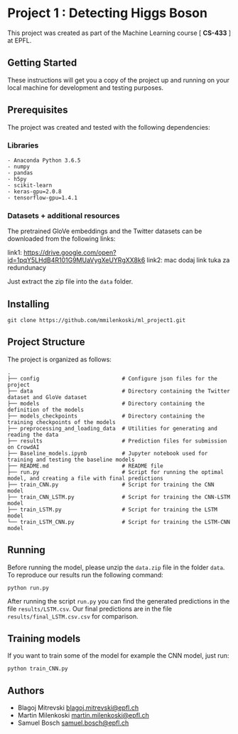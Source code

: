 # Project 1 : Detecting Higgs Boson

This project was created as part of the Machine Learning course [ **CS-433** ] at EPFL. 

## Getting Started

These instructions will get you a copy of the project up and running on your local machine for development and testing purposes.

## Prerequisites
The project was created and tested with the following dependencies:

### Libraries
```
- Anaconda Python 3.6.5
- numpy
- pandas
- h5py
- scikit-learn
- keras-gpu=2.0.8
- tensorflow-gpu=1.4.1
```

### Datasets + additional resources
The pretrained GloVe embeddings and the Twitter datasets can be downloaded from the following links:

link1: https://drive.google.com/open?id=1pqY5LHdB4R101G9MUaVygXeUYRgXX8k6
link2: mac dodaj link tuka za redundunacy

Just extract the zip file into the `data` folder.

## Installing

```
git clone https://github.com/mmilenkoski/ml_project1.git
```

## Project Structure
The project is organized as follows:

    .
    ├── config                          # Configure json files for the project
    ├── data                            # Directory containing the Twitter dataset and GloVe dataset
    ├── models                          # Directory containing the definition of the models
    ├── models_checkpoints              # Directory containing the training checkpoints of the models
    ├── preprocessing_and_loading_data  # Utilities for generating and reading the data
    ├── results                         # Prediction files for submission on CrowdAI
    ├── Baseline_models.ipynb           # Jupyter notebook used for training and testing the baseline models
    ├── README.md                       # README file
    ├── run.py                          # Script for running the optimal model, and creating a file with final predictions
    ├── train_CNN.py                    # Script for training the CNN model
    ├── train_CNN_LSTM.py               # Script for training the CNN-LSTM model
    ├── train_LSTM.py                   # Script for training the LSTM model
    └── train_LSTM_CNN.py               # Script for training the LSTM-CNN model
    
## Running

Before running the model, please unzip the `data.zip` file in the folder `data`. To reproduce our results run the following command:

``` 
python run.py
```

After running the script `run.py` you can find the generated predictions in the file `results/LSTM.csv`. Our final predictions are in the file `results/final_LSTM.csv.csv` for comparison.

## Training models

If you want to train some of the model for example the CNN model, just run:

```
python train_CNN.py
```

## Authors

* Blagoj Mitrevski      blagoj.mitrevski@epfl.ch
* Martin Milenkoski     martin.milenkoski@epfl.ch
* Samuel Bosch          samuel.bosch@epfl.ch
